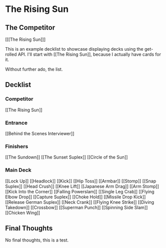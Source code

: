 # The Rising Sun #

## The Competitor ##

[[[The Rising Sun]]]

This is an example decklist to showcase displaying decks using the get-rolled
API.  I'll start with [[The Rising Sun]], because I actually have cards for
it.

Without further ado, the list.

## Decklist ##

### Competitor ###
[[The Rising Sun]]

### Entrance ###
[[Behind the Scenes Interviewer]]

### Finishers ###
[[The Sundown]]
[[The Sunset Suplex]]
[[Circle of the Sun]]

### Main Deck ###
[[Lock Up]]
[[Headlock]]
[[Kick]]
[[Hip Toss]]
[[Armbar]]
[[Stomp]]
[[Snap Suplex]]
[[Head Crush]]
[[Knee Lift]]
[[Japanese Arm Drag]]
[[Arm Stomp]]
[[Kick Into the Corner]]
[[Falling Powerslam]]
[[Single Leg Crab]]
[[Flying Elbow Drop]]
[[Capture Suplex]]
[[Choke Hold]]
[[Missile Drop Kick]]
[[Release German Suplex]]
[[Neck Crank]]
[[Flying Knee Strike]]
[[Diving Takedown]]
[[Crossbow]]
[[Superman Punch]]
[[Spinning Side Slam]]
[[Chicken Wing]] 

## Final Thoughts ##

No final thoughts, this is a test.
